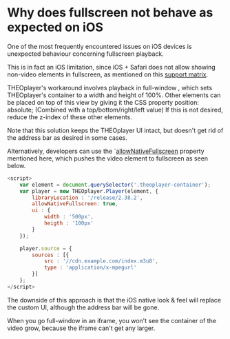# Why does fullscreen not behave as expected on iOS

One of the most frequently encountered issues on iOS devices is unexpected behaviour concerning fullscreen playback.

This is in fact an iOS limitation, since iOS + Safari does not allow showing non-video elements in fullscreen, as mentioned on this [support matrix](https://caniuse.com/#feat=fullscreen).

THEOplayer's workaround involves playback in full-window , which sets THEOplayer's container to a width and height of 100%. Other elements can be placed on top of this view by giving it the CSS property position: absolute;  (Combined with a top/bottom/right/left value) If this is not desired, reduce the z-index of these other elements.

Note that this solution keeps the THEOplayer UI intact, but doesn't get rid of the address bar as desired in some cases. 

Alternatively, developers can use the `[allowNativeFullscreen](https://docs.portal.theoplayer.com/api-reference/web/theoplayer.playerconfiguration.allownativefullscreen.md) property mentioned here, which pushes the video element to fullscreen as seen below.

```js
<script>
    var element = document.querySelector('.theoplayer-container');
    var player = new THEOplayer.Player(element, {
        libraryLocation : '/release/2.38.2',
        allowNativeFullscreen: true,
        ui : {
            width : '500px',
            heigth : '100px'
        }
    });

    player.source = {
        sources : [{
            src : '//cdn.example.com/index.m3u8',
            type : 'application/x-mpegurl'
        }]
    };
</script>
```

The downside of this approach is that the iOS native look & feel will replace the custom UI, although the address bar will be gone.

When you go full-window in an iframe, you won't see the container of the video grow, because the iframe can't get any larger.